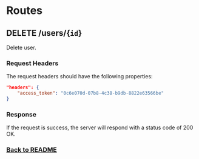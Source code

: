 # Routes

## DELETE /users/{`id`}

Delete user.

### Request Headers

The request headers should have the following properties:

```json
"headers": {
    "access_token": "0c6e070d-07b8-4c38-b9db-8822e63566be"
}
```

### Response

If the request is success, the server will respond with a status code of 200 OK.

### [Back to README](../../API.md#users)
